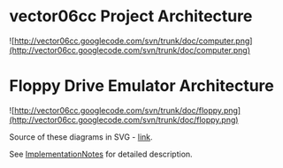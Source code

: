 # vector06cc Project Architecture #
![http://vector06cc.googlecode.com/svn/trunk/doc/computer.png](http://vector06cc.googlecode.com/svn/trunk/doc/computer.png)

# Floppy Drive Emulator Architecture #
![http://vector06cc.googlecode.com/svn/trunk/doc/floppy.png](http://vector06cc.googlecode.com/svn/trunk/doc/floppy.png)

Source of these diagrams in SVG - [link](http://vector06cc.googlecode.com/svn/trunk/doc/arch.svg).

See [ImplementationNotes](ImplementationNotes.md) for detailed description.